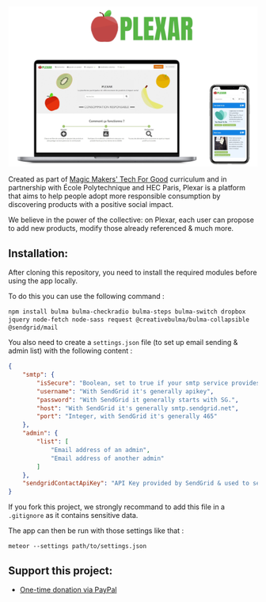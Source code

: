 ![Plexar preview](https://raw.githubusercontent.com/RezaRahemtola/Plexar/master/public/designPreview.jpg "Plexar")


Created as part of [Magic Makers' Tech For Good](https://info.magicmakers.fr/tech-entrepreneurs-for-good) curriculum and in partnership with École Polytechnique and HEC Paris, Plexar is a platform that aims to help people adopt more responsible consumption by discovering products with a positive social impact.

We believe in the power of the collective: on Plexar, each user can propose to add new products, modify those already referenced & much more.


## Installation:

After cloning this repository, you need to install the required modules before using the app locally.

To do this you can use the following command :
```
npm install bulma bulma-checkradio bulma-steps bulma-switch dropbox jquery node-fetch node-sass request @creativebulma/bulma-collapsible @sendgrid/mail
```

You also need to create a `settings.json` file (to set up email sending & admin list) with the following content :
```json
{
    "smtp": {
        "isSecure": "Boolean, set to true if your smtp service provides a secure connexion (https), else (http) set to false",
        "username": "With SendGrid it's generally apikey",
        "password": "With SendGrid it generally starts with SG.",
        "host": "With SendGrid it's generally smtp.sendgrid.net",
        "port": "Integer, with SendGrid it's generally 465"
    },
    "admin": {
        "list": [
            "Email address of an admin",
            "Email address of another admin"
        ]
    },
    "sendgridContactApiKey": "API Key provided by SendGrid & used to send contact emails (you can use the same that in smtp if you want)"
}
```

If you fork this project, we strongly recommand to add this file in a `.gitignore` as it contains sensitive data.

The app can then be run with those settings like that :
```
meteor --settings path/to/settings.json
```


## Support this project:

- [One-time donation via PayPal](https://paypal.me/RezaRahemtola)
